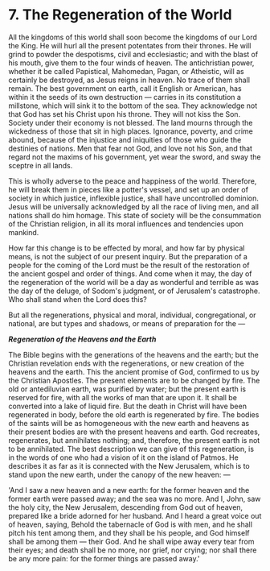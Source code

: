 # 7. The Regeneration of the World

All the kingdoms of this world shall soon become the kingdoms of our Lord the King. He will hurl all the present potentates from their thrones. He will grind to powder the despotisms, civil and ecclesiastic; and with the blast of his mouth, give them to the four winds of heaven. The antichristian power, whether it be called Papistical, Mahomedan, Pagan, or Atheistic, will as certainly be destroyed, as Jesus reigns in heaven. No trace of them shall remain. The best government on earth, call it English or American, has within it the seeds of its own destruction — carries in its constitution a millstone, which will sink it to the bottom of the sea. They acknowledge not that God has set his Christ upon his throne. They will not kiss the Son. Society under their economy is not blessed. The land mourns through the wickedness of those that sit in high places. Ignorance, poverty, and crime abound, because of the injustice and iniquities of those who guide the destinies of nations. Men that fear not God, and love not his Son, and that regard not the maxims of his government, yet wear the sword, and sway the sceptre in all lands.

This is wholly adverse to the peace and happiness of the world. Therefore, he will break them in pieces like a potter's vessel, and set up an order of society in which justice, inflexible justice, shall have uncontrolled dominion. Jesus will be universally acknowledged by all the race of living men, and all nations shall do him homage. This state of society will be the consummation of the Christian religion, in all its moral influences and tendencies upon mankind.

How far this change is to be effected by moral, and how far by physical means, is not the subject of our present inquiry. But the preparation of a people for the coming of the Lord must be the result of the restoration of the ancient gospel and order of things. And come when it may, the day of the regeneration of the world will be a day as wonderful and terrible as was the day of the deluge, of Sodom's judgment, or of Jerusalem's catastrophe. Who shall stand when the Lord does this?

But all the regenerations, physical and moral, individual, congregational, or national, are but types and shadows, or means of preparation for the —

***Regeneration of the Heavens and the Earth***

The Bible begins with the generations of the heavens and the earth; but the Christian revelation ends with the regenerations, or new creation of the heavens and the earth. This the ancient promise of God, confirmed to us by the Christian Apostles. The present elements are to be changed by fire. The old or antediluvian earth, was purified by water; but the present earth is reserved for fire, with all the works of man that are upon it. It shall be converted into a lake of liquid fire. But the death in Christ will have been regenerated in body, before the old earth is regenerated by fire. The bodies of the saints will be as homogeneous with the new earth and heavens as their present bodies are with the present heavens and earth. God recreates, regenerates, but annihilates nothing; and, therefore, the present earth is not to be annihilated. The best description we can give of this regeneration, is in the words of one who had a vision of it on the island of Patmos. He describes it as far as it is connected with the New Jerusalem, which is to stand upon the new earth, under the canopy of the new heaven: —

'And I saw a new heaven and a new earth: for the former heaven and the former earth were passed away; and the sea was no more. And I, John, saw the holy city, the New Jerusalem, descending from God out of heaven, prepared like a bride adorned for her husband. And I heard a great voice out of heaven, saying, Behold the tabernacle of God is with men, and he shall pitch his tent among them, and they shall be his people, and God himself shall be among them — their God. And he shall wipe away every tear from their eyes; and death shall be no more, nor grief, nor crying; nor shall there be any more pain: for the former things are passed away.'
